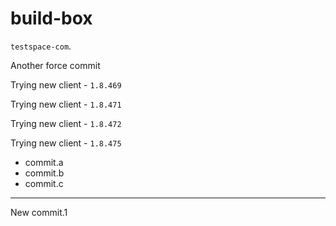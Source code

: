# build-box

`testspace-com`. 

Another force commit

Trying new client - `1.8.469`

Trying new client - `1.8.471`

Trying new client - `1.8.472`

Trying new client - `1.8.475`

* commit.a
* commit.b
* commit.c
----

New commit.1

